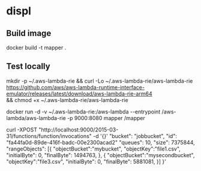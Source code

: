 # displ

## Build image
docker build -t mapper .

## Test locally 
mkdir -p ~/.aws-lambda-rie && curl -Lo ~/.aws-lambda-rie/aws-lambda-rie \
https://github.com/aws/aws-lambda-runtime-interface-emulator/releases/latest/download/aws-lambda-rie-arm64  \
&& chmod +x ~/.aws-lambda-rie/aws-lambda-rie    

docker run -d -v ~/.aws-lambda-rie:/aws-lambda --entrypoint /aws-lambda/aws-lambda-rie -p 9000:8080 mapper /mapper     

curl -XPOST "http://localhost:9000/2015-03-31/functions/function/invocations" -d '{}'
	"bucket": "jobbucket",
	"id": "fa44fa0d-89de-416f-badc-00e2300acad2"
	"queues": 10,
	"size": 7375844,
	"rangeObjects": [{
        "objectBucket":"mybucket",
        "objectKey":"file1.csv",
		"initialByte": 0,
		"finalByte": 1494763,
    }, {
        "objectBucket":"mysecondbucket",
        "objectKey":"file3.csv",
		"initialByte": 0,
		"finalByte": 5881081,
    }]
}'

